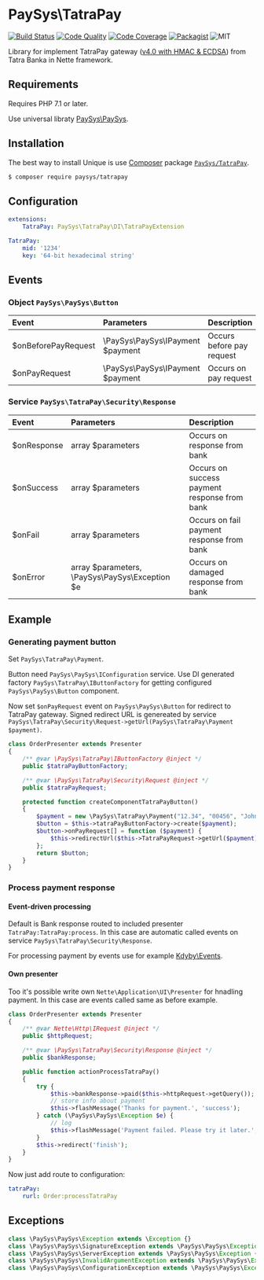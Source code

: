 # PaySys\TatraPay

[![Build Status](https://travis-ci.org/PaySys/TatraPay.svg?branch=master)](https://travis-ci.org/PaySys/TatraPay)
[![Code Quality](https://scrutinizer-ci.com/g/PaySys/TatraPay/badges/quality-score.png?b=master)](https://scrutinizer-ci.com/g/PaySys/TatraPay/)
[![Code Coverage](https://scrutinizer-ci.com/g/PaySys/TatraPay/badges/coverage.png?b=master)](https://scrutinizer-ci.com/g/PaySys/TatraPay/)
[![Packagist](https://img.shields.io/packagist/v/PaySys/TatraPay.svg)](https://packagist.org/packages/PaySys/TatraPay)
![MIT](https://img.shields.io/badge/license-MIT-blue.svg)

Library for implement TatraPay gateway ([v4.0 with HMAC & ECDSA](http://www.tatrabanka.sk/tatrapay/TatraPay_technicka_prirucka_HMAC.pdf)) from Tatra Banka in Nette framework.

## Requirements

Requires PHP 7.1 or later.

Use universal libraty [PaySys\PaySys](https://github.com/PaySys/PaySys).

## Installation

The best way to install Unique is use [Composer](http://getcomposer.org) package [`PaySys/TatraPay`](https://packagist.org/packages/PaySys/TatraPay).

```bash
$ composer require paysys/tatrapay
```

## Configuration

```yaml
extensions:
	TatraPay: PaySys\TatraPay\DI\TatraPayExtension

TatraPay:
	mid: '1234'
	key: '64-bit hexadecimal string'
```

## Events

### Object ```PaySys\PaySys\Button```

| Event               | Parameters                       | Description               |
| :------------------ | :------------------------------- | :------------------------ |
| $onBeforePayRequest | \PaySys\PaySys\IPayment $payment | Occurs before pay request |
| $onPayRequest       | \PaySys\PaySys\IPayment $payment | Occurs on pay request     |

### Service ```PaySys\TatraPay\Security\Response```

| Event       | Parameters                                     | Description                                  |
| :---------- | :--------------------------------------------- | :------------------------------------------- |
| $onResponse | array $parameters                              | Occurs on response from bank                 |
| $onSuccess  | array $parameters                              | Occurs on success payment response from bank |
| $onFail     | array $parameters                              | Occurs on fail payment response from bank    |
| $onError    | array $parameters, \PaySys\PaySys\Exception $e | Occurs on damaged response from bank         |

## Example

### Generating payment button

Set ```PaySys\TatraPay\Payment```.

Button need ```PaySys\PaySys\IConfiguration``` service. Use DI generated factory ```PaySys\TatraPay\IButtonFactory``` for getting configured ```PaySys\PaySys\Button``` component.

Now set ```$onPayRequest``` event on ```PaySys\PaySys\Button``` for redirect to TatraPay gateway. Signed redirect URL is genereated by service ```PaySys\TatraPay\Security\Request->getUrl(PaySys\TatraPay\Payment $payment)```.

```php
class OrderPresenter extends Presenter
{
	/** @var \PaySys\TatraPay\IButtonFactory @inject */
	public $tatraPayButtonFactory;

	/** @var \PaySys\TatraPay\Security\Request @inject */
	public $tatraPayRequest;

	protected function createComponentTatraPayButton()
	{
		$payment = new \PaySys\TatraPay\Payment("12.34", "00456", "John Doe");
		$button = $this->tatraPayButtonFactory->create($payment);
		$button->onPayRequest[] = function ($payment) {
			$this->redirectUrl($this->TatraPayRequest->getUrl($payment));
		};
		return $button;
	}
}

```

### Process payment response

#### Event-driven processing

Default is Bank response routed to included presenter ```TatraPay:TatraPay:process```. In this case are automatic called events on service ```PaySys\TatraPay\Security\Response```.

For processing payment by events use for example [Kdyby\Events](https://github.com/Kdyby/Events).

#### Own presenter

Too it's possible write own ```Nette\Application\UI\Presenter``` for hnadling payment. In this case are events called same as before example.

```php
class OrderPresenter extends Presenter
{
	/** @var Nette\Http\IRequest @inject */
	public $httpRequest;

	/** @var \PaySys\TatraPay\Security\Response @inject */
	public $bankResponse;

	public function actionProcessTatraPay()
	{
		try {
			$this->bankResponse->paid($this->httpRequest->getQuery());
			// store info about payment
			$this->flashMessage('Thanks for payment.', 'success');
		} catch (\PaySys\PaySys\Exception $e) {
			// log
			$this->flashMessage('Payment failed. Please try it later.', 'danger');
		}
		$this->redirect('finish');
	}
}
```

Now just add route to configuration:

```yaml
tatraPay:
	rurl: Order:processTatraPay
```

## Exceptions

```php
class \PaySys\PaySys\Exception extends \Exception {}
class \PaySys\PaySys\SignatureException extends \PaySys\PaySys\Exception {}
class \PaySys\PaySys\ServerException extends \PaySys\PaySys\Exception {}
class \PaySys\PaySys\InvalidArgumentException extends \PaySys\PaySys\Exception {}
class \PaySys\PaySys\ConfigurationException extends \PaySys\PaySys\Exception {}
```
